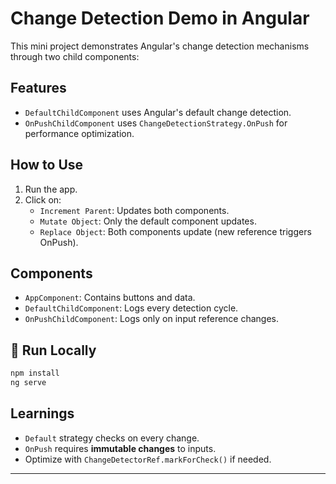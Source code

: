 
# Change Detection Demo in Angular

This mini project demonstrates Angular's change detection mechanisms through two child components:

##  Features
- `DefaultChildComponent` uses Angular's default change detection.
- `OnPushChildComponent` uses `ChangeDetectionStrategy.OnPush` for performance optimization.

##  How to Use

1. Run the app.
2. Click on:
   - `Increment Parent`: Updates both components.
   - `Mutate Object`: Only the default component updates.
   - `Replace Object`: Both components update (new reference triggers OnPush).

##  Components

- `AppComponent`: Contains buttons and data.
- `DefaultChildComponent`: Logs every detection cycle.
- `OnPushChildComponent`: Logs only on input reference changes.

## 🚀 Run Locally

```bash
npm install
ng serve
```

##  Learnings

- `Default` strategy checks on every change.
- `OnPush` requires **immutable changes** to inputs.
- Optimize with `ChangeDetectorRef.markForCheck()` if needed.

---

